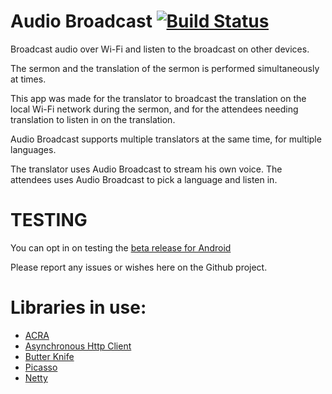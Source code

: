# Audio Broadcast [![Build Status](https://travis-ci.com/forsamling/audio-broadcast.svg?branch=master)](https://travis-ci.com/forsamling/audio-broadcast)

Broadcast audio over Wi-Fi and listen to the broadcast on other devices.

The sermon and the translation of the sermon is performed simultaneously at times.

This app was made for the translator to broadcast the translation on the local Wi-Fi network during the sermon, and for the attendees needing translation to listen in on the translation.

Audio Broadcast supports multiple translators at the same time, for multiple languages.

The translator uses Audio Broadcast to stream his own voice.
The attendees uses Audio Broadcast to pick a language and listen in.

# TESTING

You can opt in on testing the [beta release for Android](https://play.google.com/apps/testing/no.forsamling.audiobroadcast)

Please report any issues or wishes here on the Github project.

# Libraries in use:
- [ACRA](https://github.com/ACRA/acra)
- [Asynchronous Http Client](https://github.com/loopj/android-async-http)
- [Butter Knife](https://github.com/JakeWharton/butterknife)
- [Picasso](https://github.com/square/picasso)
- [Netty](https://mvnrepository.com/artifact/io.netty/netty/3.5.5.Final)

